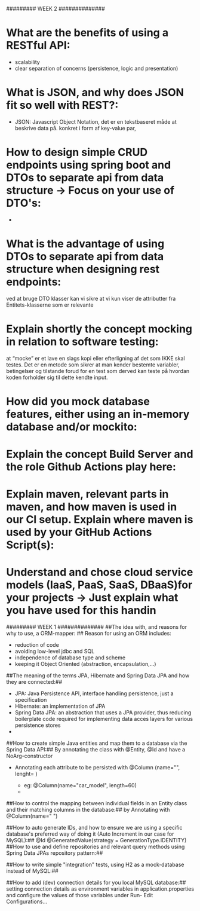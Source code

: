 ######### WEEK 2 ##############

# What are the benefits of using a RESTful API:
  - scalability
  - clear separation of concerns (persistence, logic and presentation)

# What is JSON, and why does JSON fit so well with REST?:
  - JSON: Javascript Object Notation, det er en tekstbaseret måde at beskrive data på. konkret i form af key-value par,

# How to design simple CRUD endpoints using spring boot and DTOs to separate api from data structure  -> Focus on your use of DTO's:
  - 
  
#  What is the advantage of using DTOs to separate api from data structure when designing rest endpoints:
ved at bruge DTO klasser kan vi sikre at vi kun viser de attributter fra Entitets-klasserne som er relevante

# Explain shortly the concept mocking in relation to software testing:
at “mocke” er et lave en slags kopi eller efterligning af det som IKKE skal testes. Det er en metode som sikrer at man 
kender bestemte variabler, betingelser og tilstande forud for en test som derved kan teste på 
hvordan koden forholder sig til dette kendte input.

# How did you mock database features, either using an in-memory database and/or mockito:

# Explain the concept Build Server and the role Github Actions play here:

# Explain maven, relevant parts in maven, and how maven is used in our CI setup. Explain where maven is used by your GitHub Actions Script(s):

#  Understand and chose cloud service models (IaaS, PaaS, SaaS, DBaaS)for your projects -> Just explain what you have used for this handin


######### WEEK 1 ##############
##The idea with, and reasons for why to use, a ORM-mapper: ##
Reason for using an ORM includes:
- reduction of code
- avoiding low-level jdbc and SQL 
- independence of database type and scheme
- keeping it Object Oriented (abstraction, encapsulation,...)

##The meaning of the terms JPA, Hibernate and Spring Data JPA and how they are connected:##
- JPA: Java Persistence API, interface handling persistence, just a specification
- Hibernate: an implementation of JPA
- Spring Data JPA: an abstraction that uses a JPA provider, thus reducing boilerplate code required for implementing data
  acces layers for various persistence stores
- 
##How to create simple Java entities and map them to a database via the Spring Data API:##
By annotating the class with @Entity, @Id and have a NoArg-constructor
- Annotating each attribute to be persisted with @Column (name="<name of column in database>", lenght= <Size of field>)
  - eg: @Column(name="car_model", length=60)
  - 
##How to control the mapping between individual fields in an Entity class and their matching columns in the database:##
by Annotating with @Column(name=" <field-name in table>")

##How to auto generate IDs, and how to ensure we are using  a specific database's preferred way of doing it (Auto Increment in our case for  MySQL):##
@Id
@GeneratedValue(strategy = GenerationType.IDENTITY)
##How to use and define repositories and relevant query methods using Spring Data JPAs repository pattern:##

##How to write simple "integration" tests, using H2 as a mock-database instead of MySQL:##

##How to add (dev) connection details for you local MySQL database:##
setting connection details as environment variables in application.properties and configure the values of those 
variables under Run- Edit Configurations...  
